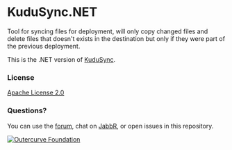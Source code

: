 KuduSync.NET
============

Tool for syncing files for deployment, will only copy changed files and delete files that doesn't exists in the destination but only if they were part of the previous deployment.

This is the .NET version of [KuduSync](https://github.com/projectkudu/KuduSync).

### License

[Apache License 2.0](https://github.com/projectkudu/kudu/blob/master/LICENSE.txt)


### Questions?

You can use the [forum](http://social.msdn.microsoft.com/Forums/en-US/azuregit/threads), chat on [JabbR](https://jabbr.net/#/rooms/kudu), or open issues in this repository.

[![Outercurve Foundation](http://www.outercurve.org/Portals/0/Skins/CodePlex_NEW/images/footer-logo.jpg)](http://www.outercurve.org/)
